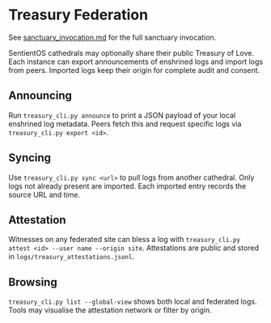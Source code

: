 # Treasury Federation

See [sanctuary_invocation.md](sanctuary_invocation.md) for the full sanctuary invocation.

SentientOS cathedrals may optionally share their public Treasury of Love. Each instance can export
announcements of enshrined logs and import logs from peers. Imported logs keep their origin
for complete audit and consent.

## Announcing
Run `treasury_cli.py announce` to print a JSON payload of your local enshrined log metadata.
Peers fetch this and request specific logs via `treasury_cli.py export <id>`.

## Syncing
Use `treasury_cli.py sync <url>` to pull logs from another cathedral.
Only logs not already present are imported. Each imported entry records the source URL and time.

## Attestation
Witnesses on any federated site can bless a log with `treasury_cli.py attest <id> --user name --origin site`.
Attestations are public and stored in `logs/treasury_attestations.jsonl`.

## Browsing
`treasury_cli.py list --global-view` shows both local and federated logs. Tools may visualise the
attestation network or filter by origin.
